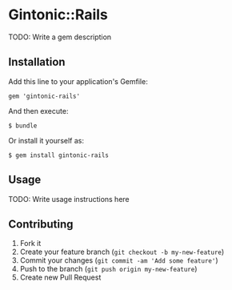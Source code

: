 # Gintonic::Rails

TODO: Write a gem description

## Installation

Add this line to your application's Gemfile:

    gem 'gintonic-rails'

And then execute:

    $ bundle

Or install it yourself as:

    $ gem install gintonic-rails

## Usage

TODO: Write usage instructions here

## Contributing

1. Fork it
2. Create your feature branch (`git checkout -b my-new-feature`)
3. Commit your changes (`git commit -am 'Add some feature'`)
4. Push to the branch (`git push origin my-new-feature`)
5. Create new Pull Request
